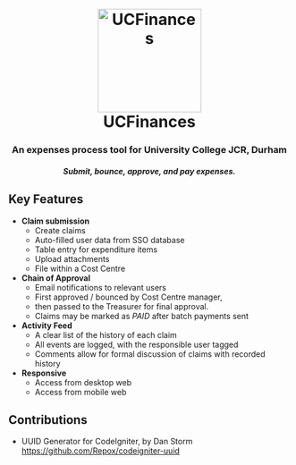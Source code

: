 <h1 align="center">
  <br>
  <img alt="UCFinances" title="UCFinances" src="../master/app/src/images/crest-with-text.svg" height="185px">
  <br>
  UCFinances
  <br>
</h1>

<h3 align="center">An expenses process tool for University College JCR, Durham</h3>
<h5 align="center">Submit, bounce, approve, and pay expenses.</h5>

## Key Features

* **Claim submission**
  * Create claims
  * Auto-filled user data from SSO database
  * Table entry for expenditure items
  * Upload attachments
  * File within a Cost Centre
* **Chain of Approval**
  * Email notifications to relevant users
  * First approved / bounced by Cost Centre manager,
  * then passed to the Treasurer for final approval.
  * Claims may be marked as *PAID* after batch payments sent
* **Activity Feed**
  * A clear list of the history of each claim
  * All events are logged, with the responsible user tagged
  * Comments allow for formal discussion of claims with recorded history
* **Responsive**
  * Access from desktop web
  * Access from mobile web


## Contributions
- UUID Generator for CodeIgniter, by Dan Storm
https://github.com/Repox/codeigniter-uuid

